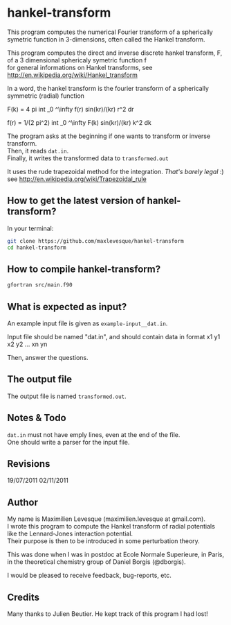 hankel-transform
================

This program computes the numerical Fourier transform of a spherically symetric function in 3-dimensions, often called the Hankel transform.  


This program computes the direct and inverse discrete hankel transform, F, of a 3 dimensional sphericaly symetric function f  
for general informations on Hankel transforms, see http://en.wikipedia.org/wiki/Hankel_transform  

In a word, the hankel transform is the fourier transform of a spherically symmetric (radial) function  

F(k) = 4 pi int _0 ^\infty  f(r) sin(kr)/(kr) r^2 dr  

f(r) = 1/(2 pi^2) int _0 ^\infty F(k) sin(kr)/(kr) k^2 dk  


The program asks at the beginning if one wants to transform or inverse transform.  
Then, it reads `dat.in`.   
Finally, it writes the transformed data to `transformed.out`   

It uses the rude trapezoidal method for the integration. *That's barely legal* :)  
see http://en.wikipedia.org/wiki/Trapezoidal_rule  



How to get the latest version of hankel-transform?
--------------------------------------------------

In your terminal:
```bash
git clone https://github.com/maxlevesque/hankel-transform
cd hankel-transform
```

How to compile hankel-transform?
--------------------------------

```bash
gfortran src/main.f90
```

What is expected as input?
--------------------------

An example input file is given as `example-input__dat.in`.

Input file should be named "dat.in", and should contain data in format
x1 y1
x2 y2
...
xn yn

Then, answer the questions.

The output file
---------------

The output file is named `transformed.out`.

Notes & Todo
------------

`dat.in` must not have emply lines, even at the end of the file.  
One should write a parser for the input file.  



Revisions
---------
19/07/2011
02/11/2011



Author
------

My name is Maximilien Levesque (maximilien.levesque at gmail.com).  
I wrote this program to compute the Hankel transform of radial potentials like the Lennard-Jones interaction potential.  
Their purpose is then to be introduced in some perturbation theory.  

This was done when I was in postdoc at Ecole Normale Superieure, in Paris, in the theoretical chemistry group of Daniel Borgis (@dborgis).   

I would be pleased to receive feedback, bug-reports, etc.  

Credits
-------

Many thanks to Julien Beutier. He kept track of this program I had lost!
